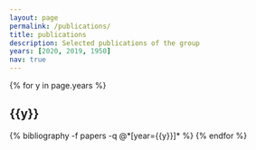```yaml
---
layout: page
permalink: /publications/
title: publications
description: Selected publications of the group
years: [2020, 2019, 1950]
nav: true
---
```


<div class="publications">

{% for y in page.years %}
  <h2 class="year">{{y}}</h2>
  {% bibliography -f papers -q @*[year={{y}}]* %}
{% endfor %}

</div>
